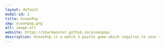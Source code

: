 ```yaml
---
layout: default
modal-id: 2
title: OceanPop
img: oceanpop.png
alt: image-alt
website: https://sharkwouter.github.io/oceanpop/
description: OceanPop is a match 3 puzzle game which requires to user reach the required amount of matches in a limited amount of moves. It was developed from the ground up to be multi-platform and it runs on Linux, Windows, Playstation Portable, Playstation Vita and the Wii. I used this project to learn C++ and SDL.
---
```

